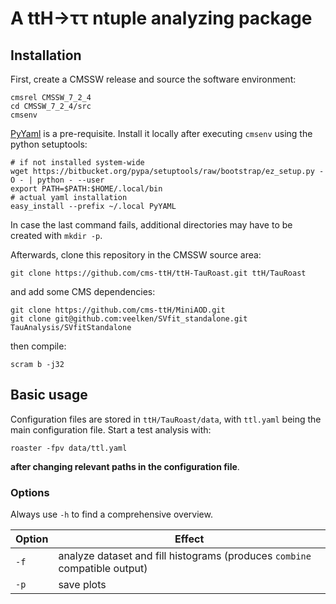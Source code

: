 # A ttH→ττ ntuple analyzing package

## Installation

First, create a CMSSW release and source the software environment:

    cmsrel CMSSW_7_2_4
    cd CMSSW_7_2_4/src
    cmsenv

[PyYaml](http://pyyaml.org/wiki/PyYAML) is a pre-requisite.
Install it locally after executing `cmsenv` using the python setuptools:

    # if not installed system-wide
    wget https://bitbucket.org/pypa/setuptools/raw/bootstrap/ez_setup.py -O - | python - --user
    export PATH=$PATH:$HOME/.local/bin
    # actual yaml installation
    easy_install --prefix ~/.local PyYAML

In case the last command fails, additional directories may have to be
created with `mkdir -p`.

Afterwards, clone this repository in the CMSSW source area:

    git clone https://github.com/cms-ttH/ttH-TauRoast.git ttH/TauRoast

and add some CMS dependencies:

    git clone https://github.com/cms-ttH/MiniAOD.git
    git clone git@github.com:veelken/SVfit_standalone.git TauAnalysis/SVfitStandalone

then compile:

    scram b -j32

## Basic usage

Configuration files are stored in `ttH/TauRoast/data`,
with `ttl.yaml` being the main configuration file.
Start a test analysis with:

    roaster -fpv data/ttl.yaml

**after changing relevant paths in the configuration file**.

### Options

Always use `-h` to find a comprehensive overview.

| Option | Effect                                                                     |
| ---    | ---                                                                        |
| `-f`   | analyze dataset and fill histograms (produces `combine` compatible output) |
| `-p`   | save plots                                                                 |
